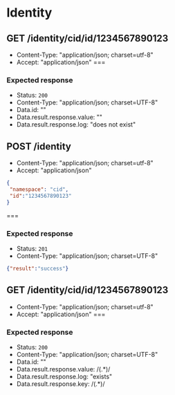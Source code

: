 # Identity
## GET /identity/cid/id/1234567890123

* Content-Type: "application/json; charset=utf-8"
* Accept: "application/json"
===
### Expected response
* Status: `200`
* Content-Type: "application/json; charset=UTF-8"
* Data.id: ""
* Data.result.response.value: ""
* Data.result.response.log: "does not exist"

## POST /identity
* Content-Type: "application/json; charset=utf-8"
* Accept: "application/json"

```json
{
 "namespace": "cid",
 "id":"1234567890123"
}
```

===
### Expected response
* Status: `201`
* Content-Type: "application/json; charset=UTF-8"

```json
{"result":"success"}
```

## GET /identity/cid/id/1234567890123

* Content-Type: "application/json; charset=utf-8"
* Accept: "application/json"
===
### Expected response
* Status: `200`
* Content-Type: "application/json; charset=UTF-8"
* Data.id: ""
* Data.result.response.value: /(.*)/
* Data.result.response.log: "exists"
* Data.result.response.key: /(.*)/
